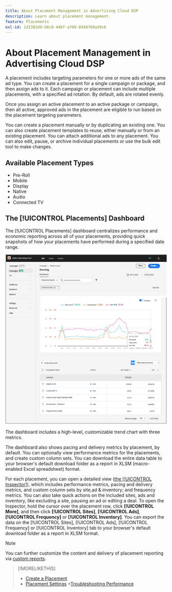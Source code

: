```yaml
---
title: About Placement Management in Advertising Cloud DSP
description: Learn about placement management.
feature: Placements
exl-id: 1d1382d9-b6c8-44bf-a708-8458769a39c6
---
```

# About Placement Management in Advertising Cloud DSP

A placement includes targeting parameters for one or more ads of the same ad type. You can create a placement for a single campaign or package, and then assign ads to it. Each campaign or placement can include multiple placements, with a specified ad rotation. By default, ads are rotated evenly.

Once you assign an active placement to an active package or campaign, then all active, approved ads in the placement are eligible to run based on the placement targeting parameters.

You can create a placement manually or by duplicating an existing one. You can also create placement templates to reuse, either manually or from an existing placement. You can attach additional ads to any placement. You can also edit, pause, or archive individual placements or use the bulk edit tool to make changes.

## Available Placement Types

* Pre-Roll
* Mobile
* Display
* Native
* Audio
* Connected TV

## The [!UICONTROL Placements] Dashboard

The [!UICONTROL Placements] dashboard centralizes performance and economic reporting across all of your placements, providing quick snapshots of how your placements have performed during a specified date range.

![Placements dashboard](/help/dsp/assets/placement-dashboard.png)

The dashboard includes a high-level, customizable trend chart with three metrics.

The dashboard also shows pacing and delivery metrics by placement, by default. You can optionally view performance metrics for the placements, and create custom column sets. You can download the entire data table to your browser's default download folder as a report in XLSM (macro-enabled Excel spreadsheet) format.

For each placement, you can open a detailed view ([the [!UICONTROL Inspector]](/help/dsp/campaign-management/reports/campaign-reports-about.md)), which includes performance metrics, pacing and delivery metrics, and custom column sets by site,ad & inventory; and frequency metrics. You can also take quick actions on the included sites, ads and inventory, like excluding a site, pausing an ad or editing a deal. To open the Inspector, hold the cursor over the placement row, click **[!UICONTROL More]**, and then click **[!UICONTROL Sites]**, **[!UICONTROL Ads]**, **[!UICONTROL Frequency]** or **[!UICONTROL Inventory]**. You can export the data on the [!UICONTROL Sites], [!UICONTROL Ads], [!UICONTROL Frequency] or [!UICONTROL Inventory]  tab to your browser's default download folder as a report in XLSM format.

>[!NOTE]
>
>You can further customize the content and delivery of placement reporting via [custom reports](/help/dsp/reports/report-about.md).

>[!MORELIKETHIS]
>
>* [Create a Placement](/help/dsp/campaign-management/placements/placement-create.md)
>* [Placement Settings](/help/dsp/campaign-management/placements/placement-settings.md)
>*[Troubleshooting Performance](/help/dsp/optimization/troubleshooting-performance.md)
